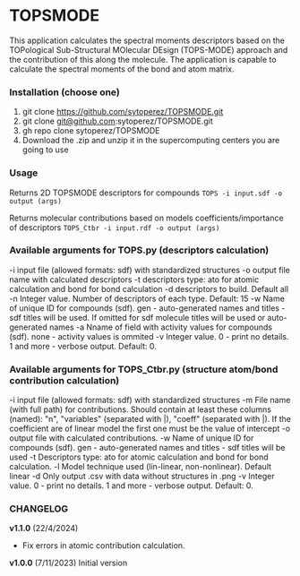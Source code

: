 # TOPSMODE

This application calculates the spectral moments descriptors based on the TOPological Sub-Structural MOlecular DEsign (TOPS-MODE) approach and the contribution of this along the molecule. The application is capable to calculate the spectral moments of the bond and atom matrix.
### Installation (choose one)
1. git clone https://github.com/sytoperez/TOPSMODE.git
2. git clone git@github.com:sytoperez/TOPSMODE.git
3. gh repo clone sytoperez/TOPSMODE
4. Download the .zip and unzip it in the supercomputing centers you are going to use
### Usage
Returns 2D TOPSMODE descriptors for compounds
```TOPS -i input.sdf -o output (args)```


Returns molecular contributions based on models coefficients/importance of descriptors
```TOPS_Ctbr -i input.rdf -o output (args)```

### Available arguments for TOPS.py (descriptors calculation)
-i input file (allowed formats: sdf) with standardized structures
-o output file name with calculated descriptors
-t descriptors type: ato for atomic calculation and bond for bond calculation
-d descriptors to build. Default all
-n Integer value. Number of descriptors of each type. Default: 15
-w Name of unique ID for compounds (sdf). gen - auto-generated names and titles - sdf titles will be used. If omitted for sdf molecule titles will be used or auto-generated names
-a Nname of field with activity values for compounds (sdf). none - activity values is ommited
-v Integer value. 0 - print no details. 1 and more - verbose output. Default: 0.

### Available arguments for TOPS_Ctbr.py (structure atom/bond contribution calculation)
-i input file (allowed formats: sdf) with standardized structures
-m File name (with full path) for contributions. Should contain at least these columns (named): "n", "variables" (separated with |), "coeff" (separated with |). If the coefficient are of linear model the first one must be the value of intercept
 -o output file with calculated contributions.
-w Name of unique ID for compounds (sdf). gen - auto-generated names and titles - sdf titles will be used
-t Descriptors type: ato for atomic calculation and bond for bond calculation.
-l Model technique used (lin-linear, non-nonlinear). Default linear
-d Only output .csv with data without structures in .png
-v Integer value. 0 - print no details. 1 and more - verbose output. Default: 0.

### CHANGELOG
**v1.1.0** (22/4/2024)
- Fix errors in atomic contribution calculation.

**v1.0.0** (7/11/2023)
Initial version

